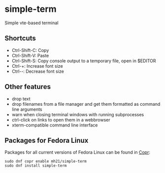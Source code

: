 # simple-term

Simple vte-based terminal

## Shortcuts

- Ctrl-Shift-C: Copy
- Ctrl-Shift-V: Paste
- Ctrl-Shift-S: Copy console output to a temporary file, open in $EDITOR
- Ctrl-+: Increase font size
- Ctrl--: Decrease font size

## Other features

- drop text
- drop filenames from a file manager and get them formatted as command line
  arguments
- warn when closing terminal windows with running subprocesses
- ctrl-click on links to open them in a webbrowser
- xterm-compatible command line interface

## Packages for Fedora Linux

Packages for all current versions of Fedora Linux can be found in
[Copr][copr-simple-term]:

```shell
sudo dnf copr enable mh21/simple-term
sudo dnf install simple-term
```

[copr-simple-term]: https://copr.fedorainfracloud.org/coprs/mh21/simple-term/
